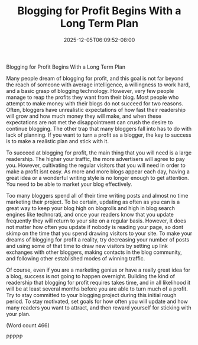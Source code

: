 ﻿---
title: "Blogging for Profit Begins With a Long Term Plan"
date: 2025-12-05T06:09:52-08:00
description: "Blogging Tips for Web Success"
featured_image: "/images/Blogging.jpg"
tags: ["Blogging"]
---

Blogging for Profit Begins With a Long Term Plan

Many people dream of blogging for profit, and this goal
is not far beyond the reach of someone with average
intelligence, a willingness to work hard, and a basic
grasp of blogging technology. However, very few
people manage to reap the profits they want from their
blog. Most people who attempt to make money with
their blogs do not succeed for two reasons. Often,
bloggers have unrealistic expectations of how fast their
readership will grow and how much money they will
make, and when these expectations are not met the
disappointment can crush the desire to continue
blogging. The other trap that many bloggers fall into
has to do with lack of planning. If you want to turn a
profit as a blogger, the key to success is to make a
realistic plan and stick with it. 

To succeed at blogging for profit, the main thing that
you will need is a large readership. The higher your
traffic, the more advertisers will agree to pay you.
However, cultivating the regular visitors that you will
need in order to make a profit isnt easy. As more and
more blogs appear each day, having a great idea or a
wonderful writing style is no longer enough to get
attention. You need to be able to market your blog
effectively. 

Too many bloggers spend all of their time writing posts
and almost no time marketing their project. To be
certain, updating as often as you can is a great way to
keep your blog high on blogrolls and high in blog
search engines like technorati, and once your readers
know that you update frequently they will return to your
site on a regular basis. However, it does not matter how
often you update if nobody is reading your page, so dont
skimp on the time that you spend drawing visitors to
your site. To make your dreams of blogging for profit a
reality, try decreasing your number of posts and using
some of that time to draw new visitors by setting up
link exchanges with other bloggers, making contacts in
the blog community, and following other established
modes of winning traffic.

Of course, even if you are a marketing genius or have a
really great idea for a blog, success is not going to
happen overnight. Building the kind of readership that
blogging for profit requires takes time, and in all
likelihood it will be at least several months before you
are able to turn much of a profit. Try to stay committed
to your blogging project during this initial rough period.
To stay motivated, set goals for how often you will
update and how many readers you want to attract, and
then reward yourself for sticking with your plan. 

(Word count 466)

PPPPP
